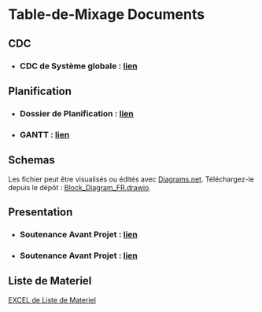 # Table-de-Mixage Documents 

## CDC 
- ### CDC de Système globale : [lien](CDC/CDC_V3_0.pdf)

## Planification 
- ### Dossier de Planification : [lien](PLANIFICATION/DossierPlanificationV2.pdf)
- ### GANTT : [lien](PLANIFICATION/Gantt_V2.pdf)


## Schemas
  Les fichier peut être visualisés ou édités avec [Diagrams.net](https://app.diagrams.net/). Téléchargez-le depuis le dépôt : [Block_Diagram_FR.drawio](SCHEMAS/).

## Presentation
- ### Soutenance Avant Projet : [lien](PRESENTATION/Soutenance_1_Avant_projet.pptx)
- ### Soutenance Avant Projet : [lien](PRESENTATION/Presentation_Anglais_1.pptx)


## Liste de Materiel 

[EXCEL de Liste de Materiel](https://a-s-a-d.github.io/Table-de-Mixage/FILES/EXCEL.html)
